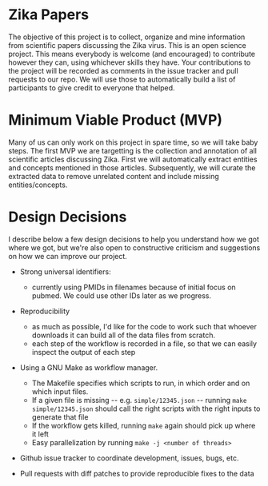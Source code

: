 # Zika Papers

The objective of this project is to collect, organize and mine information from scientific papers discussing the Zika virus. This is an open science project. This means everybody is welcome (and encouraged) to contribute however they can, using whichever skills they have. Your contributions to the project will be recorded as comments in the issue tracker and pull requests to our repo. We will use those to automatically build a list of participants to give credit to everyone that helped.

# Minimum Viable Product (MVP)

Many of us can only work on this project in spare time, so we will take baby steps. The first MVP we are targetting is the collection and annotation of all scientific articles discussing Zika. First we will automatically extract entities and concepts mentioned in those articles. Subsequently, we will curate the extracted data to remove unrelated content and include missing entities/concepts.

# Design Decisions

I describe below a few design decisions to help you understand how we got where we got, but we're also open to constructive criticism and suggestions on how we can improve our project.

* Strong universal identifiers: 
  * currently using PMIDs in filenames because of initial focus on pubmed. We could use other IDs later as we progress.

* Reproducibility
  * as much as possible, I'd like for the code to work such that whoever downloads it can build all of the data files from scratch.
  * each step of the workflow is recorded in a file, so that we can easily inspect the output of each step

* Using a GNU Make as workflow manager. 
  * The Makefile specifies which scripts to run, in which order and on which input files.
  * If a given file is missing -- e.g. `simple/12345.json` -- running `make simple/12345.json` should call the right scripts with the right inputs to generate that file
  * If the workflow gets killed, running `make` again should pick up where it left
  * Easy parallelization by running `make -j <number of threads>` 

* Github issue tracker to coordinate development, issues, bugs, etc.

* Pull requests with diff patches to provide reproducible fixes to the data


